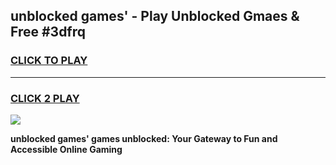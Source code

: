 
## unblocked games' - Play Unblocked Gmaes & Free #3dfrq
<h3>
<a href="https://news.freeplayer.one?title=unblocked_games'&ref=24F">CLICK TO PLAY</a></h3>
<hr>

<h3>
<a href="https://news.freeplayer.one?title=unblocked_games'&ref=24F">CLICK 2 PLAY</a>
  
</h3>

<a href="https://news.freeplayer.one?title=unblocked_games'&ref=24F/"><img src="https://clearcache.store/games.png"></a>


**unblocked games' games unblocked: Your Gateway to Fun and Accessible Online Gaming**
